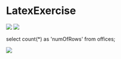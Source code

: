 # LatexExercise
<img src="https://latex.codecogs.com/svg.latex?where\;P=c.salesRepEmployeeNumber=e.employeeNumber\wedge\;e.officeCode=o.officeCode\wedge\;c.city=o.city"/>

<img src="https://latex.codecogs.com/svg.latex?\Pi\;c.customerName,office\char`_city(\sigma\;P(\rho\;office\char`_city/o.city(customers \;x\;employees\;x\;offices)))"/>


select count(*) as 'numOfRows' from offices;

<img src="https://latex.codecogs.com/svg.latex?\Pi\;c.customerName,office\char`_city(\sigma\;P(\rho\;office\char`_city/o.city(customers^{122}\;x\;employees^{23}\;x\;offices^{7})^{19642})^{17})"/>



